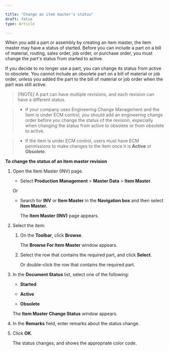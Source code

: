 ```yaml
---

title: "Change an item master's status"
draft: false
type: Article

---
```


When you add a part or assembly by creating an item master, the item master may have a status of started. Before you can include a part on a bill of material, routing, sales order, job order, or purchase order, you must change the part's status from started to active.

If you decide to no longer use a part, you can change its status from active to obsolete. You cannot include an obsolete part on a bill of material or job order, unless you added the part to the bill of material or job order when the part was still active.

 >[!NOTE] A part can have multiple revisions, and each revision can have a different status.

 >- If your company uses Engineering Change Management and the item is under ECM control, you should add an engineering change order before you change the status of the revision, especially when changing the status from active to obsolete or from obsolete to active. 

 >- If the item is under ECM control, users must have ECM permissions to make changes to the item once it is **Active** or **Obsolete**. 
 

**To change the status of an item master revision**

1. Open the Item Master (INV) page.

    - Select **Production Management** > **Master Data** > **Item Master**.

    Or

    - Search for **INV** or **Item Master** in the **Navigation box** and then select **Item Master.**

        The **Item Master (INV)** page appears.

2. Select the item:

    1. On the **Toolbar**, click **Browse**.

        The **Browse For Item Master** window appears.

    2. Select the row that contains the required part, and click **Select**.

        Or double-click the row that contains the required part.

3. In the **Document Status** list, select one of the following:

    - **Started**

    - **Active**

    - **Obsolete**

    The **Item Master Change Status** window appears.

4. In the **Remarks** field, enter remarks about the status change.

5. Click **OK**.

    The status changes, and shows the appropriate color code.

​